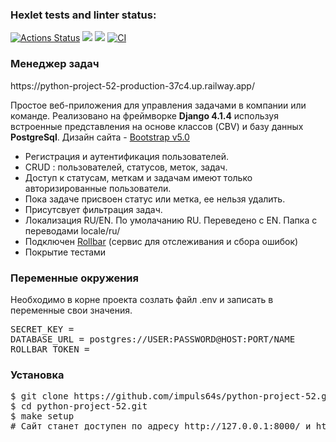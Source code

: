 ### Hexlet tests and linter status:
[![Actions Status](https://github.com/impuls64s/python-project-52/workflows/hexlet-check/badge.svg)](https://github.com/impuls64s/python-project-52/actions)
<a href="https://codeclimate.com/github/impuls64s/python-project-52/maintainability"><img src="https://api.codeclimate.com/v1/badges/01f0a08fb09494b1ba7f/maintainability" /></a>
<a href="https://codeclimate.com/github/impuls64s/python-project-52/test_coverage"><img src="https://api.codeclimate.com/v1/badges/01f0a08fb09494b1ba7f/test_coverage" /></a>
[![CI](https://github.com/impuls64s/python-project-52/actions/workflows/CI.yml/badge.svg)](https://github.com/impuls64s/python-project-52/actions/workflows/CI.yml)

<h3>Менеджер задач</h3>
https://python-project-52-production-37c4.up.railway.app/
<p>Простое веб-приложения для управления задачами в компании или команде.
Реализовано на фреймворке <b>Django 4.1.4</b> используя встроенные представления на основе классов (CBV) и базу данных <b>PostgreSql</b>. Дизайн сайта - <a href='https://getbootstrap.com/docs/5.0/getting-started/introduction/'>Bootstrap v5.0</a></p>
<ul>
  <li>Регистрация и аутентификация пользователей.</li>
  <li>CRUD : пользователей, статусов, меток, задач.</li>
  <li>Доступ к статусам, меткам и задачам имеют только авторизированные пользователи.</li>
  <li>Пока задаче присвоен статус или метка, ее нельзя удалить.</li>
  <li>Присутсвует фильтрация задач.</li>
  <li>Локализация RU/EN. По умолачанию RU. Переведено с EN. Папка с переводами locale/ru/</li>
  <li>Подключен <a href='https://rollbar.com'>Rollbar</a> (сервис для отслеживания и сбора ошибок)</li>
  <li>Покрытие тестами</li>
</ul>
<h3>Переменные окружения</h3>
<p>Необходимо в корне проекта созлать файл .env и записать в переменные свои значения.</p>
<pre>
SECRET_KEY =
DATABASE_URL = postgres://USER:PASSWORD@HOST:PORT/NAME
ROLLBAR_TOKEN = 
</pre>
<h3>Установка</h3>
<pre>
$ git clone https://github.com/impuls64s/python-project-52.git
$ cd python-project-52.git
$ make setup
# Сайт станет доступен по адресу http://127.0.0.1:8000/ и http://0.0.0.0:8000/ 
</pre>
